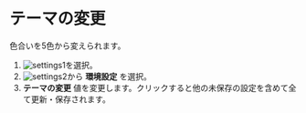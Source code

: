 # テーマの変更
色合いを5色から変えられます。

1. ![settings1](https://dl.thedesk.top/media/settings1.PNG)を選択。
1. ![settings2](https://dl.thedesk.top/media/settings2.PNG)から __環境設定__ を選択。
1. __テーマの変更__ 値を変更します。クリックすると他の未保存の設定を含めて全て更新・保存されます。


